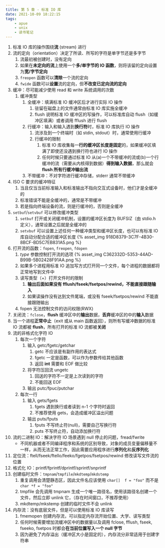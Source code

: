 ```yaml
---
title: 第 5 章 - 标准 IO 库
date: 2021-10-09 18:22:15
tags:
    - apue
    - unix
    - 读书笔记
---
```

1. 标准 IO 库的操作围绕**流** (stream) 进行
2. 流的定向（orientation）决定了所读、所写的字符是单字节还是多字节
    1. 流最初被创建时，没有定向
    2. 如果在**未定向的流**上使用一个**多/单字节的 IO 函数**，则将该留的定向设置为**宽/字节定向**
    3. `freopen` 函数可以**清除**一个流的定向
    4. `fwide` 函数可以**设置**流的定向，但**不改变已定向流的定向**
3. 缓冲：尽可能减少使用 read 和 write 系统调用的次数
    1. 缓冲类型
        1. 全缓冲：填满标准 IO 缓冲区后才进行实际 IO 操作
            1. 驻留在磁盘上的文件通常由标准 IO 库实施全缓冲
            2. flush 说明标准 IO 缓冲区的写操作，可以标准库自动 flush（如缓冲区填满）或者调用 fflush 进行 flush
        2. 行缓冲：输入和输入遇到**换行符**时，标准 IO 库执行 IO 操作
            1. 流涉及到一个终端时（如 stdin, stdout）时，通常使用行缓冲
            2. 行缓冲的限制
                1. 标准 IO 库收集每一**行的缓冲区长度是固定**的，如果缓冲区填满了即使还没遇到换行符也进行 IO 操作
                2. 任何时候只要通过标准 IO 从(a)一个不带缓冲的流或(b)一个行缓冲的流（需要从内核得到数据）**得到输入数据**，那么就会 **flush 所有行缓冲输出流**
        3. 不带缓冲：不对字符进行缓冲存储，stderr 通常不带缓冲
4. ISO C 要求的缓冲特征
    1. 当且仅当当前标准输入和标准输出不指向交互式设备时，他们才是全缓冲的
    2. 标准错误不能是全缓冲的，通常是不带缓冲
    3. 若是指向终端设备的流，则是行缓冲的，否则是全缓冲
5. `setbuf`/`setvbuf` 可以修改缓冲类型
    1. `setbuf` 打开或关闭缓冲机制，设置的缓冲区长度为 BUFSIZ（由 stdio.h 定义），通常设置之后就是全缓冲的
    2. `setvbuf` 可以设置上述任何一种缓冲类型和缓冲区长度，也可以有标准 IO 库自动分配合适的缓冲区长度
    {% asset_img 918D8379-3C7F-4B30-8BCF-BD5C7EB831A5.png %}
6. 打开流的函数：`fopen`, `freopen`, `fdopen`
    1. *type* 参数控制打开流的选项
        {% asset_img C362332D-5353-44AD-B99B-5B02428F91AA.png %}
    2. 如果多个进程用标准 IO 追加写方式打开同一个文件，每个进程的数据都将正常地写到文件中
    3. 读写类型（+）打开文件时的限制
        1. **输出后面如果没有 fflush/fseek/fsetpos/rewind，不能直接跟随输入**
        2. 如果读操作没有达到文件尾端，或没有 fseek/fsetpos/rewind 不能直接跟随输出
    4. fopen 无法控制文件的访问权限(RWX)
7. 关闭流：`fclose`，**flush** 缓冲区中的**输出**数据，**丢弃**缓冲区的中的**输入**数据
8. 当一个进程**正常中止**（exit 或从 main 函数返回），则所有写缓冲数据的标准 IO 流都被 **flush**，所有打开的标准 IO 流都被**关闭**
9. 流的非格式化字符 IO
    1. 每次一个字符
        1. 输入 getc/fgetc/getchar
            1. getc 不应该是有副作用的表达式
            2. fgetc 一定是函数，可以作为参数传给其他函数
            2. 返回 **int** 需要和 EOF 做比较
        2. 将字符压回流 ungetc
            1. 回送的字符不一定是上次读到的字符
            2. 不能回送 EOF
        3. 输出 putc/fpuc/putchar
    2. 每次一行
        1. 输入 gets/fgets
            1. fgets 遇到换行或者读到 n-1 个字符时返回
            2. 不推荐使用 gets，会造成缓冲区溢出问题
        2. 输出 puts/fputs
            1. fputs 不写终止符(null)，需要自己写换行符
            2. puts 不写终止符，自动添加换行符
10. 流的二进制 IO：解决字符 IO 场景遇到 null 停止的问题，fread/fwrite
    - 不同机器或者不同编译程序和系统的区别导致，对象的成员变量偏移量不一样，从而无法正常工作，因此需要应用程序进行**序列化**和**反序列化**
11. 定位流：ftell/fseek/ftello/feeko/fgetpos/fsetpos/rewind 修改读写文件流的位置
12. 格式化 IO：printf/fprintf/dprintf/sprintf/snprintf
13. 创建临时文件：`tmpnam`/`tmpfile`/`mkdtemp`/`mkdstemp`
    1. 重复调用会清楚静态区，因此文件名应该使用 `char[]  f = "foo"` 而不是 `char *f = "foo"`
    2. tmpfile 会先调用 tmpnam 生成一个唯一路径名，使用该路径名创建一个文件，然后立即 unlink 它，（存在时间窗口，不推荐使用）
    3. mkdtemp/mkstemp 创建的临时文件不会 unlink
14. 内存流：没有底层文件，但是可以使用标准 IO 库读写
    1. fmemopen 创建内存流，可以指定内存流开始位置、大学、读写类型
    2. 任何时候需要增加流缓冲区中的数据量以及调用 fclose, fflush, fseek, fseeko, fsetpos 时都会**在当前位置写入一个 null 字节**
    3. 因为避免了内存溢出（缓冲区大小是固定的），内存流分非常适用于创建字符串
